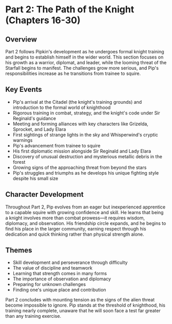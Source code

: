 # Part 2: The Path of the Knight (Chapters 16-30)

## Overview
Part 2 follows Pipkin's development as he undergoes formal knight training and begins to establish himself in the wider world. This section focuses on his growth as a warrior, diplomat, and leader, while the looming threat of the Starfall begins to manifest. The challenges grow more serious, and Pip's responsibilities increase as he transitions from trainee to squire.

## Key Events
- Pip's arrival at the Citadel (the knight's training grounds) and introduction to the formal world of knighthood
- Rigorous training in combat, strategy, and the knight's code under Sir Reginald's guidance
- Meeting and forming alliances with key characters like Grizelda, Sprocket, and Lady Elara
- First sightings of strange lights in the sky and Whisperwind's cryptic warnings
- Pip's advancement from trainee to squire
- His first diplomatic mission alongside Sir Reginald and Lady Elara
- Discovery of unusual destruction and mysterious metallic debris in the forest
- Growing signs of the approaching threat from beyond the stars
- Pip's struggles and triumphs as he develops his unique fighting style despite his small size

## Character Development
Throughout Part 2, Pip evolves from an eager but inexperienced apprentice to a capable squire with growing confidence and skill. He learns that being a knight involves more than combat prowess—it requires wisdom, diplomacy, and observation. His friendship circle expands, and he begins to find his place in the larger community, earning respect through his dedication and quick thinking rather than physical strength alone.

## Themes
- Skill development and perseverance through difficulty
- The value of discipline and teamwork
- Learning that strength comes in many forms
- The importance of observation and diplomacy
- Preparing for unknown challenges
- Finding one's unique place and contribution

Part 2 concludes with mounting tension as the signs of the alien threat become impossible to ignore. Pip stands at the threshold of knighthood, his training nearly complete, unaware that he will soon face a test far greater than any training exercise.
